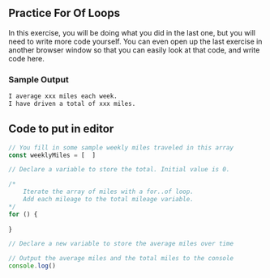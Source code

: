 ## Practice For Of Loops

In this exercise, you will be doing what you did in the last one, but you will need to write more code yourself. You can even open up the last exercise in another browser window so that you can easily look at that code, and write code here.

### Sample Output

```html
I average xxx miles each week.
I have driven a total of xxx miles.
```


## Code to put in editor

```js
// You fill in some sample weekly miles traveled in this array
const weeklyMiles = [  ]

// Declare a variable to store the total. Initial value is 0.

/*
	Iterate the array of miles with a for..of loop.
	Add each mileage to the total mileage variable.
*/
for () {
	
}

// Declare a new variable to store the average miles over time

// Output the average miles and the total miles to the console
console.log()
```

